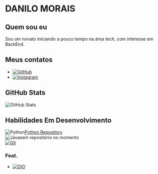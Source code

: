 # DANILO MORAIS
## Quem sou eu
Sou um novato iniciando a pouco tempo na área tech, com interesse em BackEnd. 
## Meus contatos
- [![GitHub](https://img.shields.io/badge/gitHub-000?style=for-the-badge&logo=github)](https://github.com/Morais453)
- [![Instagram](https://img.shields.io/badge/Instagram-000?style=for-the-badge&logo=instagram)](https://www.instagram.com/danilo.morais_/)
## GitHub Stats
![GitHub Stats](https://github-readme-stats.vercel.app/api?username=Morais453&theme=transparent&bg_color=000&border_color=fff&show_icons=true&icon_color=fff&title_color=fff&text_color=fff&hide_title=true&hide=stars)
## Habilidades Em Desenvolvimento
![Python](https://img.shields.io/badge/Python-000?style=for-the-badge&logo=python)[Python Repository](https://github.com/Morais453/Python.git)\
![Java](https://img.shields.io/badge/Java-000?style=for-the-badge&logo=Java)sem repositório no momento\
[![Git](https://img.shields.io/badge/Git-000?style=for-the-badge&logo=git&logoColor=fff)](https://git-scm.com/doc)
### Feat.
- [![DIO](https://img.shields.io/badge/dio-000?style=for-the-badge&logo=dio)](https://github.com/Morais453/dio-lab-open-source)

